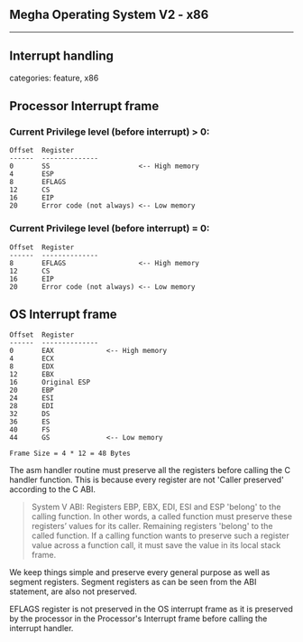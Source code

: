 ## Megha Operating System V2 - x86
------------------------------------------------------------------------------

## Interrupt handling
categories: feature, x86

## Processor Interrupt frame

### Current Privilege level (before interrupt) > 0:

```
Offset  Register
------  --------------
0       SS                      <-- High memory
4       ESP
8       EFLAGS
12      CS
16      EIP
20      Error code (not always) <-- Low memory
```

### Current Privilege level (before interrupt) = 0:

```
Offset  Register
------  --------------
8       EFLAGS                  <-- High memory
12      CS
16      EIP
20      Error code (not always) <-- Low memory
```

## OS Interrupt frame

```
Offset  Register
------  --------------
0       EAX             <-- High memory
4       ECX
8       EDX
12      EBX
16      Original ESP
20      EBP
24      ESI
28      EDI
32      DS
36      ES
40      FS
44      GS              <-- Low memory

Frame Size = 4 * 12 = 48 Bytes
```

The asm handler routine must preserve all the registers before calling the C handler function. This
is because every register are not 'Caller preserved' according to the C ABI.

> System V ABI:
> Registers EBP, EBX, EDI, ESI and ESP 'belong' to the calling function. In other words, a called
> function must preserve these registers’ values for its caller.
> Remaining registers 'belong' to the called function. If a calling function wants to preserve
> such a register value across a function call, it must save the value in its local stack frame.

We keep things simple and preserve every general purpose as well as segment registers. Segment
registers as can be seen from the ABI statement, are also not preserved.

EFLAGS register is not preserved in the OS interrupt frame as it is preserved by the processor in
the Processor's Interrupt frame before calling the interrupt handler.
